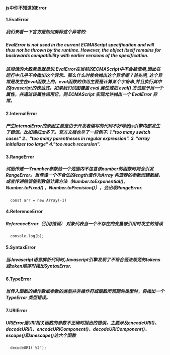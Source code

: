 #### js中你不知道的Error

#### 1.EvalError
##### 我们来看一下官方是如何解释这个异常的:
##### EvalError is not used in the current ECMAScript specification and will thus not be thrown by the runtime. However, the object itself remains for backwards compatibility with earlier versions of the specification.

##### 这段话的大致意思就是说:EvalError在当前的ECMAScript中不会被使用,因此在运行中几乎不会抛出这个异常。那么什么时候会抛出这个异常呢？首先呢, 这个异常是发生在eval函数上的，eval函数的作用主要是计算某个字符串,并且执行其中的javascript的表达式。如果我们试图覆盖 eval 属性或把 eval() 方法赋予另一个属性，并通过该属性调用它，则 ECMAScript 实现允许抛出一个 EvalError 异常。


#### 2.InternalError
##### 产生InternalError的原因主要是由于开发者编写的代码不好导致js引擎内部发生了错误。比如递归太多了。官方文档也举了一些例子: 1."too many switch cases” 2、"too many parentheses in regular expression". 3. "array initializer too large" 4."too much recursion".

#### 3.RangeError
##### 试图传递一个number参数给一个范围内不包含该number的函数时则会引发RangeError。当传递一个不合法的length值作为Array 构造器的参数创建数组，或者传递错误值到数值计算方法（Number.toExponential()，Number.toFixed() ，Number.toPrecision()），会出现RangeError.
```
  const arr = new Array(-1)
```

#### 4.ReferenceError
##### ReferenceError（引用错误） 对象代表当一个不存在的变量被引用时发生的错误

```
  console.log(b);

```

#### 5.SyntaxError
##### 当Javascript语言解析代码时,Javascript引擎发现了不符合语法规范的tokens或token顺序时抛出SyntaxError.


#### 6.TypeError
##### 当传入函数的操作数或参数的类型并非操作符或函数所预期的类型时，将抛出一个 TypeError 类型错误。

#### 7.URIError
##### URIError是URI相关函数的参数不正确时抛出的错误，主要涉及encodeURI()、decodeURI()、encodeURIComponent()、decodeURIComponent()、escape()和unescape()这六个函数
```
  decodeURI('%2');
```